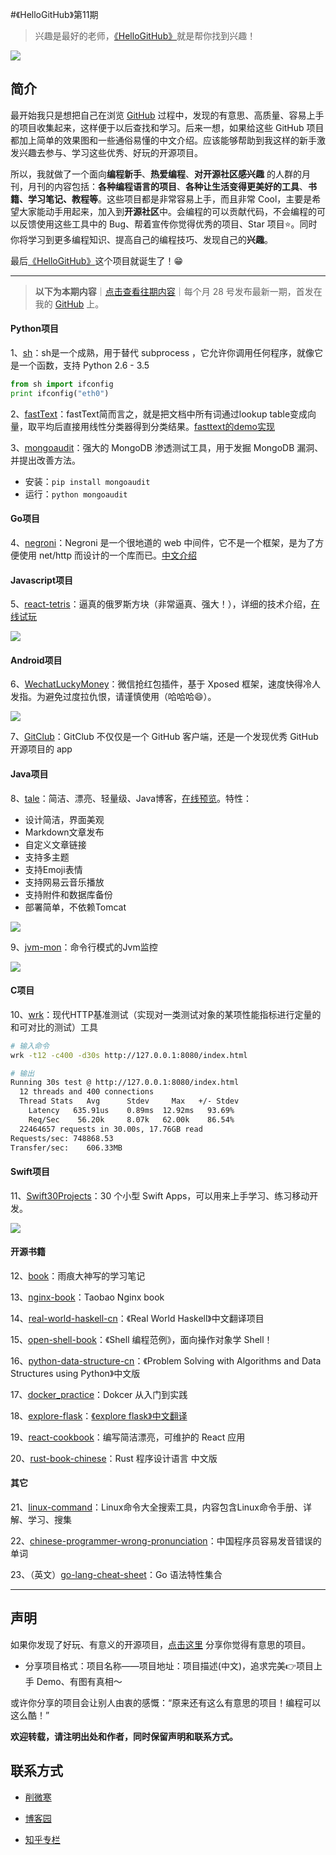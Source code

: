 #《HelloGitHub》第11期
>兴趣是最好的老师，[《HelloGitHub》](https://github.com/521xueweihan/HelloGitHub)就是帮你找到兴趣！

![](https://github.com/521xueweihan/HelloGitHub/blob/master/01/img/hello-github.jpg)

## 简介
最开始我只是想把自己在浏览 [GitHub](https://github.com/) 过程中，发现的有意思、高质量、容易上手的项目收集起来，这样便于以后查找和学习。后来一想，如果给这些 GitHub 项目都加上简单的效果图和一些通俗易懂的中文介绍。应该能够帮助到我这样的新手激发兴趣去参与、学习这些优秀、好玩的开源项目。

所以，我就做了一个面向**编程新手**、**热爱编程**、**对开源社区感兴趣** 的人群的月刊，月刊的内容包括：**各种编程语言的项目**、**各种让生活变得更美好的工具**、**书籍、学习笔记、教程等**。这些项目都是非常容易上手，而且非常 Cool，主要是希望大家能动手用起来，加入到**开源社区**中。会编程的可以贡献代码，不会编程的可以反馈使用这些工具中的 Bug、帮着宣传你觉得优秀的项目、Star 项目⭐️。同时你将学习到更多编程知识、提高自己的编程技巧、发现自己的**兴趣**。

最后[《HelloGitHub》](https://github.com/521xueweihan/HelloGitHub)这个项目就诞生了！😁

---
>**以下为本期内容**｜[点击查看往期内容](https://github.com/521xueweihan/HelloGitHub)｜每个月 28 号发布最新一期，首发在我的 [GitHub](https://github.com/521xueweihan) 上。

#### Python项目
1、[sh](https://github.com/amoffat/sh)：sh是一个成熟，用于替代 subprocess ，它允许你调用任何程序，就像它是一个函数，支持 Python 2.6 - 3.5

```python
from sh import ifconfig
print ifconfig("eth0")
```

2、[fastText](https://github.com/salestock/fastText.py)：fastText简而言之，就是把文档中所有词通过lookup table变成向量，取平均后直接用线性分类器得到分类结果。[fasttext的demo实现](https://www.zybuluo.com/Wayne-Z/note/460881)

3、[mongoaudit](https://github.com/stampery/mongoaudit)：强大的 MongoDB 渗透测试工具，用于发掘 MongoDB 漏洞、并提出改善方法。
- 安装：`pip install mongoaudit`
- 运行：`python mongoaudit`

#### Go项目
4、[negroni](https://github.com/urfave/negroni)：Negroni 是一个很地道的 web 中间件，它不是一个框架，是为了方便使用 net/http 而设计的一个库而已。[中文介绍](https://github.com/urfave/negroni/blob/master/translations/README_zh_cn.md)

#### Javascript项目
5、[react-tetris](https://github.com/chvin/react-tetris)：逼真的俄罗斯方块（非常逼真、强大！），详细的技术介绍，[在线试玩](https://chvin.github.io/react-tetris/?lan=zh)

![](https://github.com/521xueweihan/HelloGitHub/blob/master/11/img/tetris.gif)

#### Android项目
6、[WechatLuckyMoney](https://github.com/veryyoung/WechatLuckyMoney)：微信抢红包插件，基于 Xposed 框架，速度快得冷人发指。为避免过度拉仇恨，请谨慎使用（哈哈哈😄）。

![](https://github.com/521xueweihan/HelloGitHub/blob/master/11/img/wechatluckymoney.gif)

7、[GitClub](https://github.com/TellH/GitClub)：GitClub 不仅仅是一个 GitHub 客户端，还是一个发现优秀 GitHub 开源项目的 app

#### Java项目
8、[tale](https://github.com/otale/tale)：简洁、漂亮、轻量级、Java博客，[在线预览](https://tale.biezhi.me/)。特性：
- 设计简洁，界面美观
- Markdown文章发布
- 自定义文章链接
- 支持多主题
- 支持Emoji表情
- 支持网易云音乐播放
- 支持附件和数据库备份
- 部署简单，不依赖Tomcat

![](https://github.com/521xueweihan/HelloGitHub/blob/master/11/img/tale-show-min.png)

9、[jvm-mon](https://github.com/ajermakovics/jvm-mon)：命令行模式的Jvm监控

![](https://github.com/521xueweihan/HelloGitHub/blob/master/11/img/jvm-show-min.png)

#### C项目
10、[wrk](https://github.com/wg/wrk)：现代HTTP基准测试（实现对一类测试对象的某项性能指标进行定量的和可对比的测试）工具

```sh
# 输入命令
wrk -t12 -c400 -d30s http://127.0.0.1:8080/index.html

# 输出
Running 30s test @ http://127.0.0.1:8080/index.html
  12 threads and 400 connections
  Thread Stats   Avg      Stdev     Max   +/- Stdev
    Latency   635.91us    0.89ms  12.92ms   93.69%
    Req/Sec    56.20k     8.07k   62.00k    86.54%
  22464657 requests in 30.00s, 17.76GB read
Requests/sec: 748868.53
Transfer/sec:    606.33MB
```

#### Swift项目
11、[Swift30Projects](https://github.com/soapyigu/Swift30Projects)：30 个小型 Swift Apps，可以用来上手学习、练习移动开发。

![](https://github.com/521xueweihan/HelloGitHub/blob/master/11/img/swift30projects-show-min.jpg)

#### 开源书籍
12、[book](https://github.com/qyuhen/book)：雨痕大神写的学习笔记

13、[nginx-book](https://github.com/taobao/nginx-book)：Taobao Nginx book

14、[real-world-haskell-cn](https://github.com/huangz1990/real-world-haskell-cn)：《Real World Haskell》中文翻译项目

15、[open-shell-book](https://github.com/tinyclub/open-shell-book)：《Shell 编程范例》，面向操作对象学 Shell！

16、[python-data-structure-cn](https://github.com/facert/python-data-structure-cn)：《Problem Solving with Algorithms and Data Structures using Python》中文版

17、[docker_practice](https://github.com/yeasy/docker_practice)：Dokcer 从入门到实践

18、[explore-flask](https://github.com/rpicard/explore-flask)：[《explore flask》中文翻译](https://spacewander.github.io/explore-flask-zh/index.html)

19、[react-cookbook](https://github.com/shimohq/react-cookbook)：编写简洁漂亮，可维护的 React 应用

20、[rust-book-chinese](https://github.com/KaiserY/rust-book-chinese)：Rust 程序设计语言 中文版

#### 其它
21、[linux-command](https://github.com/jaywcjlove/linux-command)：Linux命令大全搜索工具，内容包含Linux命令手册、详解、学习、搜集

22、[chinese-programmer-wrong-pronunciation](https://github.com/shimohq/chinese-programmer-wrong-pronunciation)：中国程序员容易发音错误的单词

23、（英文）[go-lang-cheat-sheet](https://github.com/a8m/go-lang-cheat-sheet)：Go 语法特性集合

---


## 声明
如果你发现了好玩、有意义的开源项目，[点击这里](https://github.com/521xueweihan/HelloGitHub/issues/new) 分享你觉得有意思的项目。

- 分享项目格式：项目名称——项目地址：项目描述(中文)，追求完美👉项目上手 Demo、有图有真相～

或许你分享的项目会让别人由衷的感慨：“原来还有这么有意思的项目！编程可以这么酷！”

**欢迎转载，请注明出处和作者，同时保留声明和联系方式。**

## 联系方式
- [削微寒](https://github.com/521xueweihan)

- [博客园](http://www.cnblogs.com/xueweihan/)

- [知乎专栏](https://zhuanlan.zhihu.com/hellogithub)
